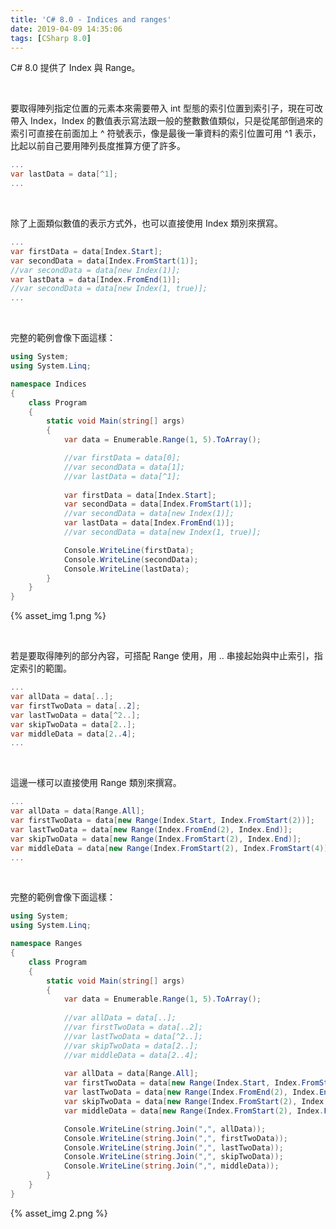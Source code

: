 ```yaml
---
title: 'C# 8.0 - Indices and ranges'
date: 2019-04-09 14:35:06
tags: [CSharp 8.0]
---
```


C# 8.0 提供了 Index 與 Range。  

<!-- More -->

<br/>


要取得陣列指定位置的元素本來需要帶入 int 型態的索引位置到索引子，現在可改帶入 Index，Index 的數值表示寫法跟一般的整數數值類似，只是從尾部倒過來的索引可直接在前面加上 ^ 符號表示，像是最後一筆資料的索引位置可用 ^1 表示，比起以前自己要用陣列長度推算方便了許多。  

```C#
...
var lastData = data[^1];
...
```

<br/>


除了上面類似數值的表示方式外，也可以直接使用 Index 類別來撰寫。  

```C#
...
var firstData = data[Index.Start];
var secondData = data[Index.FromStart(1)];
//var secondData = data[new Index(1)];
var lastData = data[Index.FromEnd(1)];
//var secondData = data[new Index(1, true)];
...
```

<br/>


完整的範例會像下面這樣：  

```C#
using System;
using System.Linq;

namespace Indices
{
    class Program
    {
        static void Main(string[] args)
        {
            var data = Enumerable.Range(1, 5).ToArray();

            //var firstData = data[0];
            //var secondData = data[1];
            //var lastData = data[^1];
            
            var firstData = data[Index.Start];
            var secondData = data[Index.FromStart(1)];
            //var secondData = data[new Index(1)];
            var lastData = data[Index.FromEnd(1)];
            //var secondData = data[new Index(1, true)];

            Console.WriteLine(firstData);
            Console.WriteLine(secondData);
            Console.WriteLine(lastData);
        }
    }
}
```

{% asset_img 1.png %}

<br/>


若是要取得陣列的部分內容，可搭配 Range 使用，用 .. 串接起始與中止索引，指定索引的範圍。  

```C#
...
var allData = data[..];
var firstTwoData = data[..2];
var lastTwoData = data[^2..];
var skipTwoData = data[2..];
var middleData = data[2..4];
...
```
 
<br/>


這邊一樣可以直接使用 Range 類別來撰寫。

```C#
...
var allData = data[Range.All];
var firstTwoData = data[new Range(Index.Start, Index.FromStart(2))];
var lastTwoData = data[new Range(Index.FromEnd(2), Index.End)];
var skipTwoData = data[new Range(Index.FromStart(2), Index.End)];
var middleData = data[new Range(Index.FromStart(2), Index.FromStart(4))];
...
```

<br/>


完整的範例會像下面這樣：  

```C#
using System;
using System.Linq;

namespace Ranges
{
    class Program
    {
        static void Main(string[] args)
        {
            var data = Enumerable.Range(1, 5).ToArray();
            
            //var allData = data[..];
            //var firstTwoData = data[..2];
            //var lastTwoData = data[^2..];
            //var skipTwoData = data[2..];
            //var middleData = data[2..4];
            
            var allData = data[Range.All];
            var firstTwoData = data[new Range(Index.Start, Index.FromStart(2))];
            var lastTwoData = data[new Range(Index.FromEnd(2), Index.End)];
            var skipTwoData = data[new Range(Index.FromStart(2), Index.End)];
            var middleData = data[new Range(Index.FromStart(2), Index.FromStart(4))];

            Console.WriteLine(string.Join(",", allData));
            Console.WriteLine(string.Join(",", firstTwoData));
            Console.WriteLine(string.Join(",", lastTwoData));
            Console.WriteLine(string.Join(",", skipTwoData));
            Console.WriteLine(string.Join(",", middleData));
        }
    }
}
```

{% asset_img 2.png %}
